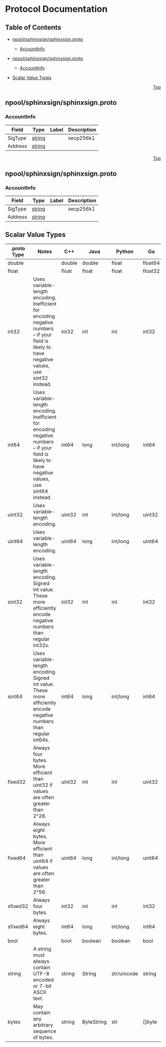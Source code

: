 # Protocol Documentation
<a name="top"></a>

## Table of Contents

- [npool/sphinxsign/sphinxsign.proto](#npool/sphinxsign/sphinxsign.proto)
    - [AccountInfo](#sphinx.sign.v1.AccountInfo)
  
- [npool/sphinxsign/sphinxsign.proto](#npool/sphinxsign/sphinxsign.proto)
    - [AccountInfo](#sphinx.sign.v1.AccountInfo)
  
- [Scalar Value Types](#scalar-value-types)



<a name="npool/sphinxsign/sphinxsign.proto"></a>
<p align="right"><a href="#top">Top</a></p>

## npool/sphinxsign/sphinxsign.proto



<a name="sphinx.sign.v1.AccountInfo"></a>

### AccountInfo



| Field | Type | Label | Description |
| ----- | ---- | ----- | ----------- |
| SigType | [string](#string) |  | secp256k1 |
| Address | [string](#string) |  |  |





 

 

 

 



<a name="npool/sphinxsign/sphinxsign.proto"></a>
<p align="right"><a href="#top">Top</a></p>

## npool/sphinxsign/sphinxsign.proto



<a name="sphinx.sign.v1.AccountInfo"></a>

### AccountInfo



| Field | Type | Label | Description |
| ----- | ---- | ----- | ----------- |
| SigType | [string](#string) |  | secp256k1 |
| Address | [string](#string) |  |  |





 

 

 

 



## Scalar Value Types

| .proto Type | Notes | C++ | Java | Python | Go | C# | PHP | Ruby |
| ----------- | ----- | --- | ---- | ------ | -- | -- | --- | ---- |
| <a name="double" /> double |  | double | double | float | float64 | double | float | Float |
| <a name="float" /> float |  | float | float | float | float32 | float | float | Float |
| <a name="int32" /> int32 | Uses variable-length encoding. Inefficient for encoding negative numbers – if your field is likely to have negative values, use sint32 instead. | int32 | int | int | int32 | int | integer | Bignum or Fixnum (as required) |
| <a name="int64" /> int64 | Uses variable-length encoding. Inefficient for encoding negative numbers – if your field is likely to have negative values, use sint64 instead. | int64 | long | int/long | int64 | long | integer/string | Bignum |
| <a name="uint32" /> uint32 | Uses variable-length encoding. | uint32 | int | int/long | uint32 | uint | integer | Bignum or Fixnum (as required) |
| <a name="uint64" /> uint64 | Uses variable-length encoding. | uint64 | long | int/long | uint64 | ulong | integer/string | Bignum or Fixnum (as required) |
| <a name="sint32" /> sint32 | Uses variable-length encoding. Signed int value. These more efficiently encode negative numbers than regular int32s. | int32 | int | int | int32 | int | integer | Bignum or Fixnum (as required) |
| <a name="sint64" /> sint64 | Uses variable-length encoding. Signed int value. These more efficiently encode negative numbers than regular int64s. | int64 | long | int/long | int64 | long | integer/string | Bignum |
| <a name="fixed32" /> fixed32 | Always four bytes. More efficient than uint32 if values are often greater than 2^28. | uint32 | int | int | uint32 | uint | integer | Bignum or Fixnum (as required) |
| <a name="fixed64" /> fixed64 | Always eight bytes. More efficient than uint64 if values are often greater than 2^56. | uint64 | long | int/long | uint64 | ulong | integer/string | Bignum |
| <a name="sfixed32" /> sfixed32 | Always four bytes. | int32 | int | int | int32 | int | integer | Bignum or Fixnum (as required) |
| <a name="sfixed64" /> sfixed64 | Always eight bytes. | int64 | long | int/long | int64 | long | integer/string | Bignum |
| <a name="bool" /> bool |  | bool | boolean | boolean | bool | bool | boolean | TrueClass/FalseClass |
| <a name="string" /> string | A string must always contain UTF-8 encoded or 7-bit ASCII text. | string | String | str/unicode | string | string | string | String (UTF-8) |
| <a name="bytes" /> bytes | May contain any arbitrary sequence of bytes. | string | ByteString | str | []byte | ByteString | string | String (ASCII-8BIT) |

